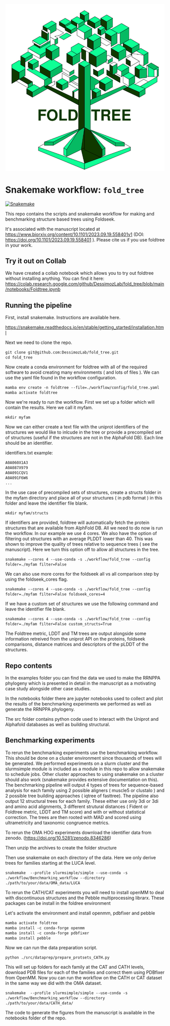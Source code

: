 
![logo](foldtree_logo.png)

# Snakemake workflow: `fold_tree`

[![Snakemake](https://img.shields.io/badge/snakemake-≥7.8.0-brightgreen.svg)](https://snakemake.github.io)

This repo contains the scripts and snakemake workflow for making and benchmarking structure based trees using Foldseek.

It's associated with the manuscript located at https://www.biorxiv.org/content/10.1101/2023.09.19.558401v1 (DOI: https://doi.org/10.1101/2023.09.19.558401
). Please cite us if you use foldtree in your work.

## Try it out on Collab

We have created a collab notebook which allows you to try out foldtree without installing anything. You can find it here:
https://colab.research.google.com/github/DessimozLab/fold_tree/blob/main/notebooks/Foldtree.ipynb


## Running the pipeline

First, install snakemake. Instructions are available here.

https://snakemake.readthedocs.io/en/stable/getting_started/installation.html


Next we need to clone the repo.

```
git clone git@github.com:DessimozLab/fold_tree.git
cd fold_tree
```

Now create a conda environment for foldtree with all of the required software to avoid creating many environments ( and lots of files ).
We can use the yaml file found in the workflow configuration. 

```
mamba env create -n foldtree --file=./workflow/config/fold_tree.yaml
mamba activate foldtree
```

Now we're ready to run the workflow.
First we set up a folder which will contain the results. Here we call it myfam.

```
mkdir myfam
```

Now we can either create a text file with the uniprot identifiers of the structures we would like to inlcude in the tree or provide a precompiled set of structures (useful if the structures are not in the AlphaFold DB). Each line should be an identifier. 

identifiers.txt example:
```
A0A060X1A3
A0A087X979
A0A091CQV1
A0A091F6W6
...
```

In the use case of precompiled sets of structures, create a structs folder in the myfam directory and place all of your structures ( in pdb format ) in this folder and leave the identifier file blank.


```
mkdir myfam/structs
```

If identifiers are provided, foldtree will automatically fetch the protein structures that are available from AlphFold DB. All we need to do now is run the workflow. In our example we use 4 cores. We also have the option of filtering out structures with an average PLDDT lower than 40. This was shown to improve the quality of trees relative to sequence trees ( see the manuscript). Here we turn this option off to allow all structures in the tree.

```
snakemake --cores 4 --use-conda -s ./workflow/fold_tree --config folder=./myfam filter=False 

```

We can also use more cores for the foldseek all vs all comparison step by using the foldseek_cores flag.

```
snakemake --cores 4 --use-conda -s ./workflow/fold_tree --config folder=./myfam filter=False foldseek_cores=4

```

If we have a custom set of structures we use the following command and leave the identifier file blank.

```
snakemake --cores 4 --use-conda -s ./workflow/fold_tree --config folder=./myfam filter=False custom_structs=True

```



The Foldtree metric, LDDT and TM trees are output alongside some information retreived from the uniprot API on the proteins, foldseek comparisons, distance matrices and descriptors of the pLDDT of the structures.

## Repo contents

In the examples folder you can find the data we used to make the RRNPPA phylogeny which is presented in detail in the manuscript as a motivating case study alongside other case studies.

In the notebooks folder there are jupyter notebooks used to collect and plot the results of the benchmarking experiments we performed as well as generate the RRNPPA phylogeny.

The src folder contains python code used to interact with the Uniprot and Alphafold databases as well as building structural.


## Benchmarking experiments

To rerun the benchmarking experiments use the benchmarking workflow. This should be done on a cluster environment since thousands of trees will be generated. We performed experiments on a slurm cluster and the slurmsimple module is included as a module in this repo to allow snakemake to schedule jobs. Other cluster approaches to using snakemake on a cluster should also work (snakemake provides extensive documentation on this). The benchmarking pipeline will output 4 types of trees for sequence-based analysis for each family using 2 possible aligners ( muscle5 or clustalo ) and 2 possible tree building approaches ( iqtree of fasttree). The pipeline also output 12 structural trees for each family. These either use only 3di or 3di and amino acid alignments, 3 different strutural distances ( Fident or Foldtree metric, LDDT and TM score) and with or without statistical correction. The trees are then rooted with MAD and scored using ultrametricity and taxonomic congruence metrics.

To rerun the OMA HOG experiments download the identifier data from zenodo. (https://doi.org/10.5281/zenodo.8346286)

Then unzip the archives to create the folder structure

Then use snakemake on each directory of the data. Here we only derive trees for families starting at the LUCA level.

```
snakemake  --profile slurmsimple/simple --use-conda -s ./workflow/Benchmarking_workflow --directory  ./path/to/your/data/OMA_data/LUCA
```

To rerun the CATH/CAT experiments you will need to install openMM to deal with discontinuous structures and the Pebble multiprocessing librarx. These packages can be install in the foldree environment

Let's activate the environment and install openmm, pdbfixer and pebble

```
mamba activate foldtree
mamba install -c conda-forge openmm
mamba install -c conda-forge pdbfixer
mamba install pebble
```

Now we can run the data preparation script.

```
python ./src/dataprep/prepare_protsets_CATH.py
```

This will set up folders for each family at the CAT and CATH levels, download PDB files for each of the families and correct them using PDBfixer from OpenMM.
Now you can run the workflow on the CATH or CAT dataset in the same way we did with the OMA dataset.

```
snakemake  --profile slurmsimple/simple --use-conda -s ./workflow/Benchmarking_workflow --directory  ./path/to/your/data/CATH_data/
```

The code to generate the figures from the manuscript is available in the notebooks folder of the repo.